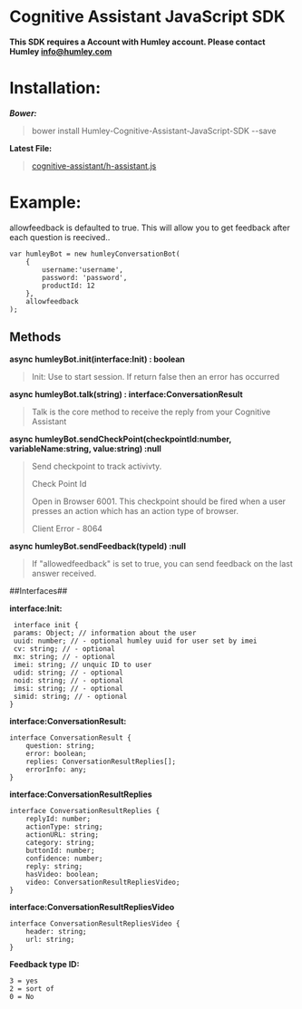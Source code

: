 # Cognitive Assistant JavaScript SDK #


**This SDK requires a Account with Humley account. Please contact Humley info@humley.com**



# Installation: #

***Bower:***
> bower install Humley-Cognitive-Assistant-JavaScript-SDK --save


**Latest File:**
> [cognitive-assistant/h-assistant.js](https://raw.githubusercontent.com/humley/Cognitive-Assistant-JavaScript-SDK/master/cognitive-assistant/h-assistant.js "Humley Assistant SDK")


# Example: #

allowfeedback is defaulted to true. This will allow you to get feedback after each question is reecived..


	var humleyBot = new humleyConversationBot(
		{
			username:'username',
			password: 'password',
			productId: 12
		},
		allowfeedback
	);


## Methods ##


**async humleyBot.init(interface:Init) : boolean**
> Init: Use to start session.  If return false then an error has occurred

**async humleyBot.talk(string) : interface:ConversationResult**
> Talk is the core method to receive the reply from your Cognitive Assistant
	
**async humleyBot.sendCheckPoint(checkpointId:number, variableName:string, value:string) :null**
> Send checkpoint to track activivty.
>
>Check Point Id
>
>Open in Browser 6001. This checkpoint should be fired when a user presses an action which has an action type of browser.
>
>Client Error - 8064

**async humleyBot.sendFeedback(typeId) :null**
> If "allowedfeedback" is set to true, you can send feedback on the last answer received.



##Interfaces##

**interface:Init:** 

	 interface init {
	 params: Object; // information about the user
     uuid: number; // - optional humley uuid for user set by imei 
     cv: string; // - optional
     mx: string; // - optional
     imei: string; // unquic ID to user
     udid: string; // - optional
     noid: string; // - optional
     imsi: string; // - optional
     simid: string; // - optional
	}

 

**interface:ConversationResult:** 

	interface ConversationResult {
	    question: string;
	    error: boolean;
	    replies: ConversationResultReplies[];
	    errorInfo: any;
	}

**interface:ConversationResultReplies**

	interface ConversationResultReplies {
	    replyId: number;
	    actionType: string;
	    actionURL: string;
	    category: string;
	    buttonId: number;
	    confidence: number;
	    reply: string;
	    hasVideo: boolean;
	    video: ConversationResultRepliesVideo;
	}


**interface:ConversationResultRepliesVideo**

	interface ConversationResultRepliesVideo {
	    header: string;
	    url: string;
	}


**Feedback type ID:**

	3 = yes
	2 = sort of
	0 = No



